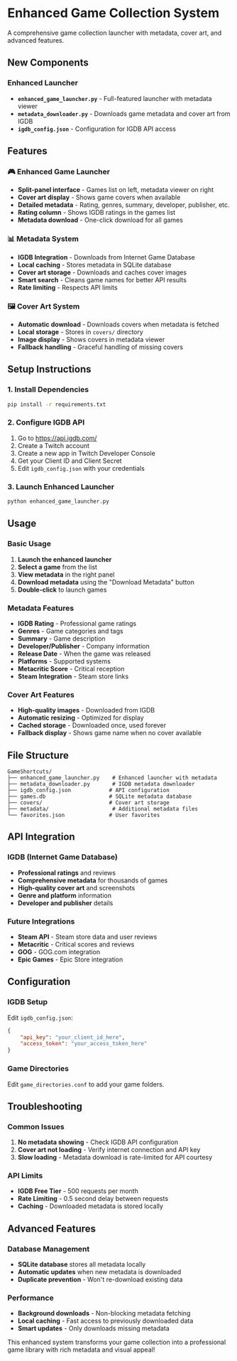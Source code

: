 # Enhanced Game Collection System

A comprehensive game collection launcher with metadata, cover art, and advanced features.

## New Components

### Enhanced Launcher
- **`enhanced_game_launcher.py`** - Full-featured launcher with metadata viewer
- **`metadata_downloader.py`** - Downloads game metadata and cover art from IGDB
- **`igdb_config.json`** - Configuration for IGDB API access

## Features

### 🎮 Enhanced Game Launcher
- **Split-panel interface** - Games list on left, metadata viewer on right
- **Cover art display** - Shows game covers when available
- **Detailed metadata** - Rating, genres, summary, developer, publisher, etc.
- **Rating column** - Shows IGDB ratings in the games list
- **Metadata download** - One-click download for all games

### 📊 Metadata System
- **IGDB Integration** - Downloads from Internet Game Database
- **Local caching** - Stores metadata in SQLite database
- **Cover art storage** - Downloads and caches cover images
- **Smart search** - Cleans game names for better API results
- **Rate limiting** - Respects API limits

### 🖼️ Cover Art System
- **Automatic download** - Downloads covers when metadata is fetched
- **Local storage** - Stores in `covers/` directory
- **Image display** - Shows covers in metadata viewer
- **Fallback handling** - Graceful handling of missing covers

## Setup Instructions

### 1. Install Dependencies
```bash
pip install -r requirements.txt
```

### 2. Configure IGDB API
1. Go to https://api.igdb.com/
2. Create a Twitch account
3. Create a new app in Twitch Developer Console
4. Get your Client ID and Client Secret
5. Edit `igdb_config.json` with your credentials

### 3. Launch Enhanced Launcher
```bash
python enhanced_game_launcher.py
```

## Usage

### Basic Usage
1. **Launch the enhanced launcher**
2. **Select a game** from the list
3. **View metadata** in the right panel
4. **Download metadata** using the "Download Metadata" button
5. **Double-click** to launch games

### Metadata Features
- **IGDB Rating** - Professional game ratings
- **Genres** - Game categories and tags
- **Summary** - Game description
- **Developer/Publisher** - Company information
- **Release Date** - When the game was released
- **Platforms** - Supported systems
- **Metacritic Score** - Critical reception
- **Steam Integration** - Steam store links

### Cover Art Features
- **High-quality images** - Downloaded from IGDB
- **Automatic resizing** - Optimized for display
- **Cached storage** - Downloaded once, used forever
- **Fallback display** - Shows game name when no cover available

## File Structure

```
GameShortcuts/
├── enhanced_game_launcher.py    # Enhanced launcher with metadata
├── metadata_downloader.py       # IGDB metadata downloader
├── igdb_config.json            # API configuration
├── games.db                    # SQLite metadata database
├── covers/                     # Cover art storage
├── metadata/                    # Additional metadata files
└── favorites.json              # User favorites
```

## API Integration

### IGDB (Internet Game Database)
- **Professional ratings** and reviews
- **Comprehensive metadata** for thousands of games
- **High-quality cover art** and screenshots
- **Genre and platform** information
- **Developer and publisher** details

### Future Integrations
- **Steam API** - Steam store data and user reviews
- **Metacritic** - Critical scores and reviews
- **GOG** - GOG.com integration
- **Epic Games** - Epic Store integration

## Configuration

### IGDB Setup
Edit `igdb_config.json`:
```json
{
    "api_key": "your_client_id_here",
    "access_token": "your_access_token_here"
}
```

### Game Directories
Edit `game_directories.conf` to add your game folders.

## Troubleshooting

### Common Issues
1. **No metadata showing** - Check IGDB API configuration
2. **Cover art not loading** - Verify internet connection and API key
3. **Slow loading** - Metadata download is rate-limited for API courtesy

### API Limits
- **IGDB Free Tier** - 500 requests per month
- **Rate Limiting** - 0.5 second delay between requests
- **Caching** - Downloaded metadata is stored locally

## Advanced Features

### Database Management
- **SQLite database** stores all metadata locally
- **Automatic updates** when new metadata is downloaded
- **Duplicate prevention** - Won't re-download existing data

### Performance
- **Background downloads** - Non-blocking metadata fetching
- **Local caching** - Fast access to previously downloaded data
- **Smart updates** - Only downloads missing metadata

This enhanced system transforms your game collection into a professional game library with rich metadata and visual appeal!
